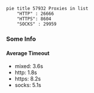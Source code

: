 
```mermaid
pie title 57932 Proxies in list
    "HTTP" : 26666
    "HTTPS": 8604
    "SOCKS" : 29959
```

### Some Info
#### Average Timeout

- mixed: 3.6s
- http: 1.8s
- https: 8.2s
- socks: 5.1s